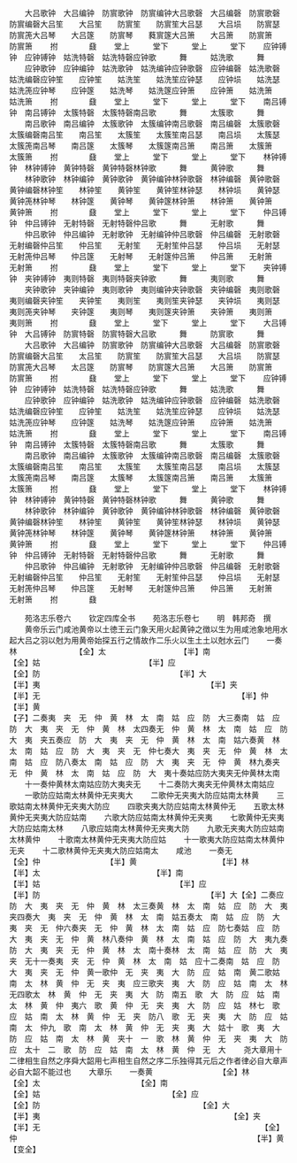 <!-- { "loadSidebar": true } -->
　　大吕歌钟　大吕编钟　防賔歌钟　防賔编钟大吕歌磬　大吕编磬　防賔歌磬　防賔编磬大吕笙　　大吕笙　　防賔笙　　防賔笙大吕瑟　　大吕埙　　防賔瑟　　防賔箎大吕琴　　大吕篴　　防賔琴　　蕤賔篴大吕箫　　大吕箫　　防賔箫　　防賔箫
　　拊　　　　鼗
　　堂上　　　堂下　　　堂上　　　堂下
　　应钟镈钟　应钟镈钟　姑洗特磬　姑洗特磬应钟歌　　　舞　　　姑洗歌　　　舞
　　应钟歌钟　应钟编钟　姑洗歌钟　姑洗编钟应钟歌磬　应钟编磬　姑洗歌磬　姑洗编磬应钟笙　　应钟笙　　姑洗笙　　姑洗笙应钟瑟　　应钟埙　　姑洗瑟　　姑洗箎应钟琴　　应钟篴　　姑洗琴　　姑洗篴应钟箫　　应钟箫　　姑洗箫　　姑洗箫
　　拊　　　　鼗
　　堂上　　　堂下　　　堂上　　　堂下
　　南吕镈钟　南吕镈钟　太簇特磬　太簇特磬南吕歌　　　舞　　　太簇歌　　　舞
　　南吕歌钟　南吕编钟　太簇歌钟　太簇编钟南吕歌磬　南吕编磬　太簇歌磬　太簇编磬南吕笙　　南吕笙　　太簇笙　　太簇笙南吕瑟　　南吕埙　　太簇瑟　　太簇箎南吕琴　　南吕篴　　太簇琴　　太簇篴南吕箫　　南吕箫　　太簇箫　　太簇箫
　　拊　　　　鼗
　　堂上　　　堂下　　　堂上　　　堂下
　　林钟镈钟　林钟镈钟　黄钟特磬　黄钟特磬林钟歌　　　舞　　　黄钟歌　　　舞
　　林钟歌钟　林钟编钟　黄钟歌钟　黄钟编钟林钟歌磬　林钟编磬　黄钟歌磬　黄钟编磬林钟笙　　林钟笙　　黄钟笙　　黄钟笙林钟瑟　　林钟埙　　黄钟瑟　　黄钟箎林钟琴　　林钟篴　　黄钟琴　　黄钟篴林钟箫　　林钟箫　　黄钟箫　　黄钟箫
　　拊　　　　鼗
　　堂上　　　堂下　　　堂上　　　堂下
　　仲吕镈钟　仲吕镈钟　无射特磬　无射特磬仲吕歌　　　舞　　　无射歌　　　舞
　　仲吕歌钟　仲吕编钟　无射歌钟　无射编钟仲吕歌磬　仲吕编磬　无射歌磬　无射编磬仲吕笙　　仲吕笙　　无射笙　　无射笙仲吕瑟　　仲吕埙　　无射瑟　　无射箎仲吕琴　　仲吕篴　　无射琴　　无射篴仲吕箫　　仲吕箫　　无射箫　　无射箫
　　拊　　　　鼗
　　堂上　　　堂下　　　堂上　　　堂下
　　夹钟镈钟　夹钟镈钟　夷则特磬　夷则特磬夹钟歌　　　舞　　　夷则歌　　　舞
　　夹钟歌钟　夹钟编钟　夷则歌钟　夷则编钟夹钟歌磬　夹钟编磬　夷则歌磬　夷则编磬夹钟笙　　夹钟笙　　夷则笙　　夷则笙夹钟瑟　　夹钟埙　　夷则瑟　　夷则箎夹钟琴　　夹钟篴　　夷则琴　　夷则篴夹钟箫　　夹钟箫　　夷则箫　　夷则箫
　　拊　　　　鼗
　　堂上　　　堂下　　　堂上　　　堂下
　　大吕镈钟　大吕镈钟　防賔特磬　防賔特磬大吕歌　　　舞　　　防賔歌　　　舞
　　大吕歌钟　大吕编钟　防賔歌钟　防賔编钟大吕歌磬　大吕编磬　防賔歌磬　防賔编磬大吕笙　　太吕笙　　防賔笙　　防賔笙大吕瑟　　大吕埙　　防賔瑟　　防賔箎大吕琴　　太吕篴　　防賔琴　　防賔篴大吕箫　　大吕箫　　防賔箫　　防賔箫
　　拊　　　　鼗
　　堂上　　　堂下　　　堂上　　　堂下
　　应钟镈钟　应钟镈钟　姑洗特磬　姑洗特磬应钟歌　　　舞　　　姑洗歌　　　舞
　　应钟歌钟　应钟编钟　姑洗歌钟　姑洗编钟应钟歌磬　应钟编磬　姑洗歌磬　姑洗编磬应钟笙　　应钟笙　　姑洗笙　　姑洗笙应钟瑟　　应钟埙　　姑洗瑟　　姑洗箎应钟琴　　应钟篴　　姑洗琴　　姑洗篴应钟箫　　应钟箫　　姑洗箫　　姑洗箫
　　拊　　　　鼗
　　堂上　　　堂下　　　堂上　　　堂下
　　南吕镈钟　南吕镈钟　太簇特磬　太簇特磬南吕歌　　　舞　　　太簇歌　　　舞
　　南吕歌钟　南吕编钟　太簇歌钟　太簇编钟南吕歌磬　南吕编磬　太簇歌磬　太簇编磬南吕笙　　南吕笙　　太簇笙　　太簇笙南吕瑟　　南吕埙　　太簇瑟　　太簇箎南吕琴　　南吕篴　　太簇琴　　太簇篴南吕箫　　南吕箫　　太簇箫　　太簇箫
　　拊　　　　鼗
　　堂上　　　堂下　　　堂上　　　堂下
　　林钟镈钟　林钟镈钟　黄钟特磬　黄钟特磬林钟歌　　　舞　　　黄钟歌　　　舞
　　林钟歌钟　林钟编钟　黄钟歌钟　黄钟编钟林钟歌磬　林钟编磬　黄钟歌磬　黄钟编磬林钟笙　　林钟笙　　黄钟笙　　黄钟笙林钟瑟　　林钟埙　　黄钟瑟　　黄钟箎林钟琴　　林钟篴　　黄钟琴　　黄钟篴林钟箫　　林钟箫　　黄钟箫　　黄钟箫
　　拊　　　　鼗
　　堂上　　　堂下　　　堂上　　　堂下
　　仲吕镈钟　仲吕镈钟　无射特磬　无射特磬仲吕歌　　　舞　　　无射歌　　　舞
　　仲吕歌钟　仲吕编钟　无射歌钟　无射编钟仲吕歌磬　仲吕编磬　无射歌磬　无射编磬仲吕笙　　仲吕笙　　无射笙　　无射笙仲吕瑟　　仲吕埙　　无射瑟　　无射箎仲吕琴　　仲吕篴　　无射琴　　无射篴仲吕箫　　仲吕箫　　无射箫　　无射箫
　　拊　　　　鼗











　　苑洛志乐卷六
　　钦定四库全书
　　苑洛志乐卷七
　　明　韩邦奇　撰
　　黄帝乐云门咸池黄帝以土徳王云门象天用火起黄钟之徴以生为用咸池象地用水起大吕之羽以尅为用黄帝始探五行之情故作二乐火以生土土以尅水云门
　　一奏林　　　　　　　　【全】太　　　　　　　　　　【半】南　　　　　　　　　　　　【全】姑　　　　　　　　　　　　　　【半】应　　　　　　　　　　　　　　　　【全】防　　　　　　　　　　　　　　　　　　【半】大　　　　　　　　　　　　　　　　　　　　【半】夷　　　　　　　　　　　　　　　　　　　　　　【半】夹　　　　　　　　　　　　　　　　　　　　　　　　【半】无　　　　　　　　　　　　　　　　　　　　　　　　　　【半】仲　　　　　　　　　　　　　　　　　　　　　　　　　　　　【半】黄　　　　　　　　　　　　　　　　　　　　　　　　　　　　　　　【子】二奏夷　夹　无　仲　黄　林　太　南　姑　应　防　大三奏南　姑　应　防　大　夷　夹　无　仲　黄　林　太四奏无　仲　黄　林　太　南　姑　应　防　大　夷　夹五奏应　防　大　夷　夹　无　仲　黄　林　太　南　姑六奏黄　林　太　南　姑　应　防　大　夷　夹　无　仲七奏大　夷　夹　无　仲　黄　林　太　南　姑　应　防八奏太　南　姑　应　防　大　夷　夹　无　仲　黄　林九奏夹　无　仲　黄　林　太　南　姑　应　防　大　夷十奏姑应防大夷夹无仲黄林太南
　　十一奏仲黄林太南姑应防大夷夹无
　　十二奏防大夷夹无仲黄林太南姑应
　　一歌防应姑南太林黄仲无夹夷大
　　二歌仲无夹夷大防应姑南太林黄
　　三歌姑南太林黄仲无夹夷大防应
　　四歌夹夷大防应姑南太林黄仲无
　　五歌太林黄仲无夹夷大防应姑南
　　六歌大防应姑南太林黄仲无夹夷
　　七歌黄仲无夹夷大防应姑南太林
　　八歌应姑南太林黄仲无夹夷大防
　　九歌无夹夷大防应姑南太林黄仲
　　十歌南太林黄仲无夹夷大防应姑
　　十一歌夷大防应姑南太林黄仲无夹
　　十二歌林黄仲无夹夷大防应姑南太
　　咸池
　　一奏无　　　　　　　【全】仲　　　　　　　　　【半】黄　　　　　　　　　　　【半】林　　　　　　　　　　　　　【半】太　　　　　　　　　　　　　　　【半】南　　　　　　　　　　　　　　　　【半】姑　　　　　　　　　　　　　　　　　　【半】应　　　　　　　　　　　　　　　　　　　　【半】防　　　　　　　　　　　　　　　　　　　　　　【半】大【全】二奏应　防　大　夷　夹　无　仲　黄　林　太三奏黄　林　太　南　姑　应　防　大　夷　夹四奏大　夷　夹　无　仲　黄　林　太　南　姑五奏太　南　姑　应　防　大　夷　夹　无　仲六奏夹　无　仲　黄　林　太　南　姑　应　防七奏姑　应　防　大　夷　夹　无　仲　黄　林八奏仲　黄　林　太　南　姑　应　防　大　夷九奏防　大　夷　夹　无　仲　黄　林　太　南十奏林　太　南　姑　应　防　大　夷　夹　无十一奏夷　夹　无　仲　黄　林　太　南　姑　应十二奏南　姑　应　防　大　夷　夹　无　仲　黄一歌仲　无　夹　夷　大　防　应　姑　南　黄二歌姑　南　太　林　黄　仲　无　夹　夷　应三歌夹　夷　大　防　应　姑　南　太　林　无四歌太　林　黄　仲　无　夹　夷　大　防　南五　歌　大　防　应　姑　南　太　林　黄　仲　夷六　歌　黄　仲　无　夹　夷　大　防　应　姑　林七　歌　应　姑　南　太　林　黄　仲　无　夹　防八　歌　无　夹　夷　大　防　应　姑　南　太　仲九　歌　南　太　林　黄　仲　无　夹　夷　大　姑十　歌　夷　大　防　应　姑　南　太　林　黄　夹十　一　歌　林　黄　仲　无　夹　夷　大　防　应　太十　二　歌　防　应　姑　南　太　林　黄　仲　无　大
　　尧大章用十二律相生自然之序舜大韶用七声相生自然之序二乐独得其元后之作者律必自大章声必自大韶不能过也
　　大章乐
　　一奏黄　　　　　　　　　【全】林　　　　　　　　　　　【全】太　　　　　　　　　　　　　【全】南　　　　　　　　　　　　　　　【全】姑　　　　　　　　　　　　　　　　　【全】应　　　　　　　　　　　　　　　　　　　【全】防　　　　　　　　　　　　　　　　　　　　　【全】大　　　　　　　　　　　　　　　　　　　　　　　【半】夷　　　　　　　　　　　　　　　　　　　　　　　　　【全】夹　　　　　　　　　　　　　　　　　　　　　　　　　　　【半】无　　　　　　　　　　　　　　　　　　　　　　　　　　　　　【全】仲　　　　　　　　　　　　　　　　　　　　　　　　　　　　　　　【半】黄【变全】
